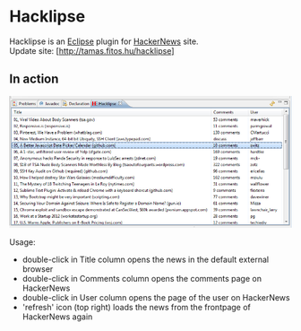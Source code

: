 Hacklipse
=====

Hacklipse is an [Eclipse] plugin for [HackerNews] site.  
Update site: [http://tamas.fitos.hu/hacklipse] 


In action
---------
![](http://github.com/tfitos/hacklipse/raw/master/images/hacklipse_screenshot_crop.png)

Usage:

  - double-click in Title column opens the news in the default external browser
  - double-click in Comments column opens the comments page on HackerNews
  - double-click in User column opens the page of the user on HackerNews
  - 'refresh' icon (top right) loads the news from the frontpage of HackerNews again
  


[HackerNews]: http://news.ycombinator.com
[http://tamas.fitos.hu/hacklipse]: http://tamas.fitos.hu/hacklipse
[Eclipse]: http://www.eclipse.org